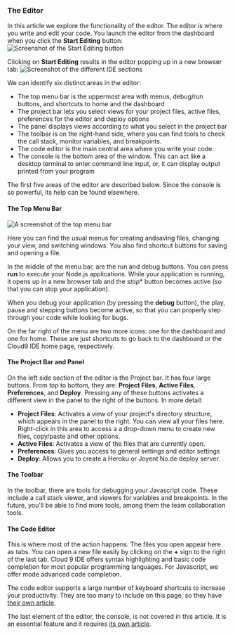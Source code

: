 ### The Editor

In this article we explore the functionality of the editor. The editor is where you write and edit your code. You launch the editor from the dashboard when you click the **Start Editing** button:
![Screenshot of the Start Editing button](./images/startEditingButton.png)

Clicking on **Start Editing** results in the editor popping up in a new browser tab:
![Screenshot of the different IDE sections](./images/idePartitions.png)

We can identify six distinct areas in the editor:

* The top menu bar is the uppermost area with menus, debug/run buttons, and shortcuts to home and the dashboard
* The project bar lets you select views for your project files, active files, preferences for the editor and deploy options
* The panel displays views according to what you select in the project bar
* The toolbar is on the right-hand side, where you can find tools to check the call stack, monitor variables, and breakpoints.</li>
* The code editor is the main central area where you write your code.
* The console is the bottom area of the window. This can act like a desktop terminal to enter command line input, or, it can display output printed from your program

The first five areas of the editor are described below. Since the console is so powerful, its help can be found elsewhere. 

#### The Top Menu Bar
![A screenshot of the top menu bar](./images/topMenuBar.png)

Here you can find the usual menus for creating andsaving files, changing your view, and switching windows. You also find shortcut buttons for saving and opening a file. 

In the middle of the menu bar, are the run and debug buttons. You can press **run** to execute your Node.js applications. While your application is running, it opens up in a new browser tab and the *stop** button becomes active (so that you can stop your application).

When you debug your application (by pressing the **debug** button), the play, pause and stepping buttons become active, so that you can properly step through your code while looking for bugs. 

On the far right of the menu are two more icons: one for the dashboard and one for home. These are just shortcuts to go back to the dashboard or the Cloud9 IDE home page, respectively.

#### The Project Bar and Panel

On the left side section of the editor is the Project bar. It has four large buttons. From top to bottom, they are: **Project Files**, **Active Files**, **Preferences**, and **Deploy**. Pressing any of these buttons activates a different view in the panel to the right of the buttons. In more detail:

* **Project Files**: Activates a view of your project's directory structure, which appears in the panel to the right. You can view all your files here. Right-click in this area to access a a drop-down menu to create new files, copy/paste and other options.
* **Active Files**: Activates a view of the files that are currently open.
* **Preferences**: Gives you access to general settings and editor settings
* **Deploy**: Allows you to create a Heroku or Joyent No.de deploy server.


#### The Toolbar
In the toolbar, there are tools for debugging your Javascript code. These include a call stack viewer, and viewers for variables and breakpoints. In the future, you'll be able to find more tools, among them the team collaboration tools.

#### The Code Editor
This is where most of the action happens. The files you open appear here as tabs. You can open a new file easily by clicking on the **+** sign to the right of the last tab. Cloud 9 IDE offers syntax highlighting and basic code completion for most popular programming languages. For Javascript, we offer mode advanced code completion.

The code editor supports a large number of keyboard shortcuts to increase your productivity. They are too many to include on this page, so they have [their own article](#key-bindings).

The last element of the editor, the console, is not covered in this article. It is an essential feature and it requires [its own article](console).